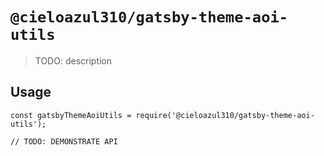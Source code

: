 # `@cieloazul310/gatsby-theme-aoi-utils`

> TODO: description

## Usage

```
const gatsbyThemeAoiUtils = require('@cieloazul310/gatsby-theme-aoi-utils');

// TODO: DEMONSTRATE API
```
